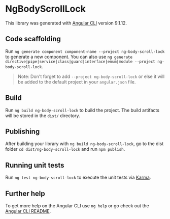 # NgBodyScrollLock

This library was generated with [Angular CLI](https://github.com/angular/angular-cli) version 9.1.12.

## Code scaffolding

Run `ng generate component component-name --project ng-body-scroll-lock` to generate a new component. You can also use `ng generate directive|pipe|service|class|guard|interface|enum|module --project ng-body-scroll-lock`.
> Note: Don't forget to add `--project ng-body-scroll-lock` or else it will be added to the default project in your `angular.json` file. 

## Build

Run `ng build ng-body-scroll-lock` to build the project. The build artifacts will be stored in the `dist/` directory.

## Publishing

After building your library with `ng build ng-body-scroll-lock`, go to the dist folder `cd dist/ng-body-scroll-lock` and run `npm publish`.

## Running unit tests

Run `ng test ng-body-scroll-lock` to execute the unit tests via [Karma](https://karma-runner.github.io).

## Further help

To get more help on the Angular CLI use `ng help` or go check out the [Angular CLI README](https://github.com/angular/angular-cli/blob/master/README.md).
